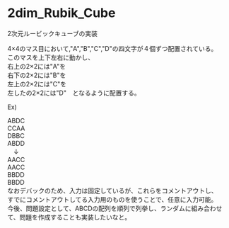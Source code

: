 # 2dim_Rubik_Cube
2次元ルービックキューブの実装

4×4のマス目において,"A","B","C","D"の四文字が４個ずつ配置されている。  
このマスを上下左右に動かし、  
右上の2×2には"A"を  
右下の2×2には"B"を  
左上の2×2には"C"を  
左したの2×2には"D"　となるように配置する。

Ex)

ABDC  
CCAA  
DBBC  
ABDD  
　↓  
AACC  
AACC  
BBDD  
BBDD  
なおデバックのため、入力は固定しているが、これらをコメントアウトし、  
すでにコメントアウトしてる入力用のものを使うことで、任意に入力可能。  
今後、問題設定として、ABCDの配列を順列で列挙し、ランダムに組み合わせて、問題を作成することも実装したいなと。  

